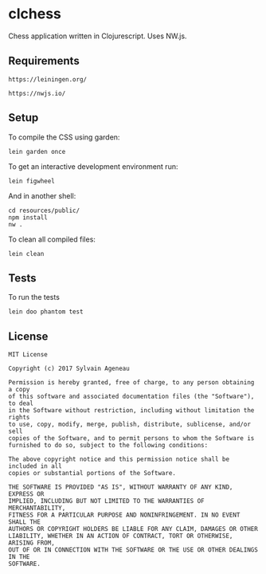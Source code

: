 # clchess

Chess application written in Clojurescript. Uses NW.js.

## Requirements

    https://leiningen.org/

    https://nwjs.io/

## Setup

To compile the CSS using garden:

    lein garden once

To get an interactive development environment run:

    lein figwheel

And in another shell:

    cd resources/public/
    npm install
    nw .

To clean all compiled files:

    lein clean

## Tests

To run the tests

    lein doo phantom test

## License

```
MIT License

Copyright (c) 2017 Sylvain Ageneau

Permission is hereby granted, free of charge, to any person obtaining a copy
of this software and associated documentation files (the "Software"), to deal
in the Software without restriction, including without limitation the rights
to use, copy, modify, merge, publish, distribute, sublicense, and/or sell
copies of the Software, and to permit persons to whom the Software is
furnished to do so, subject to the following conditions:

The above copyright notice and this permission notice shall be included in all
copies or substantial portions of the Software.

THE SOFTWARE IS PROVIDED "AS IS", WITHOUT WARRANTY OF ANY KIND, EXPRESS OR
IMPLIED, INCLUDING BUT NOT LIMITED TO THE WARRANTIES OF MERCHANTABILITY,
FITNESS FOR A PARTICULAR PURPOSE AND NONINFRINGEMENT. IN NO EVENT SHALL THE
AUTHORS OR COPYRIGHT HOLDERS BE LIABLE FOR ANY CLAIM, DAMAGES OR OTHER
LIABILITY, WHETHER IN AN ACTION OF CONTRACT, TORT OR OTHERWISE, ARISING FROM,
OUT OF OR IN CONNECTION WITH THE SOFTWARE OR THE USE OR OTHER DEALINGS IN THE
SOFTWARE.
```
